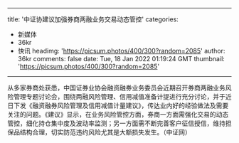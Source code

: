 
---
title: '中证协建议加强券商两融业务交易动态管控'
categories: 
 - 新媒体
 - 36kr
 - 快讯
headimg: 'https://picsum.photos/400/300?random=2085'
author: 36kr
comments: false
date: Tue, 18 Jan 2022 01:19:24 GMT
thumbnail: 'https://picsum.photos/400/300?random=2085'
---

<div>   
从多家券商处获悉，中国证券业协会融资融券业务委员会近期召开券商两融业务风险管理专题讨论会，围绕两融风险管理、信用减值准备计提进行充分讨论，并于近日下发《融资融券风险管理及信用减值计量建议》，传达业内好的经验做法及需要关注的问题。《建议》显示，在业务风险管控方面，券商一方面需强化交易的动态管控，细化持仓集中度及波动率监测；另一方面需不断完善客户征信授信，维持担保品结构合理，切实防范违约风险尤其是大额损失发生。（中证网）  
</div>
            